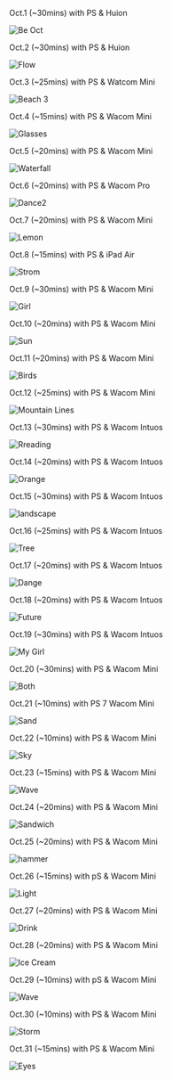 Oct.1 (~30mins) with PS & Huion

![Be Oct](1.jpg)

Oct.2 (~30mins) with PS & Huion

![Flow](2.jpg)

Oct.3 (~25mins) with PS & Watcom Mini

![Beach 3](3.jpg)

Oct.4 (~15mins) with PS & Wacom Mini

![Glasses](4.jpg)

Oct.5 (~20mins) with PS & Wacom Mini

![Waterfall](5.jpg)

Oct.6 (~20mins) with PS & Wacom Pro

![Dance2](6.jpg)

Oct.7 (~20mins) with PS & Wacom Mini

![Lemon](7.jpg)

Oct.8 (~15mins) with PS & iPad Air

![Strom](8.jpg)

Oct.9 (~30mins) with PS & Wacom Mini

![Girl](9.jpg)

Oct.10 (~20mins) with PS & Wacom Mini

![Sun](10.jpg)

Oct.11 (~20mins) with PS & Wacom Mini

![Birds](11.jpg)

Oct.12 (~25mins) with PS & Wacom Mini

![Mountain Lines](12.jpg)

Oct.13 (~30mins) with PS & Wacom Intuos

![Rreading](13.jpg)

Oct.14 (~20mins) with PS & Wacom Intuos

![Orange](14.jpg)

Oct.15 (~30mins) with PS & Wacom Intuos

![landscape](15.jpg)

Oct.16 (~25mins) with PS & Wacom Intuos

![Tree](16.jpg)
 
Oct.17 (~20mins) with PS & Wacom Intuos

![Dange](17.jpg)

Oct.18 (~20mins) with PS & Wacom Intuos

![Future](18.jpg)

Oct.19 (~30mins) with PS & Wacom Intuos

![My Girl](19.jpg)

Oct.20 (~30mins) with PS & Wacom Mini

![Both](20.jpg)

Oct.21 (~10mins) with PS 7 Wacom Mini

![Sand](21.jpg)

Oct.22 (~10mins) with PS & Wacom Mini

![Sky](22.jpg)

Oct.23 (~15mins) with PS & Wacom Mini

![Wave](23.jpg)

Oct.24 (~20mins) with PS & Wacom Mini

![Sandwich](24.jpg)

Oct.25 (~20mins) with PS & Wacom Mini

![hammer](25.jpg)

Oct.26 (~15mins) with pS & Wacom Mini

![Light](26.jpg)

Oct.27 (~20mins) with PS & Wacom Mini

![Drink](27.jpg)

Oct.28 (~20mins) with PS & Wacom Mini

![Ice Cream](28.jpg)

Oct.29 (~10mins) with pS & Wacom Mini

![Wave](29.jpg)

Oct.30 (~10mins) with PS & Wacom Mini

![Storm](30.jpg)

Oct.31 (~15mins) with PS & Wacom Mini

![Eyes](31.jpg)

